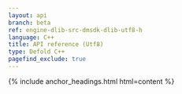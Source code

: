 ```yaml
---
layout: api
branch: beta
ref: engine-dlib-src-dmsdk-dlib-utf8-h
language: C++
title: API reference (Utf8)
type: Defold C++
pagefind_exclude: true
---
```

{% include anchor_headings.html html=content %}